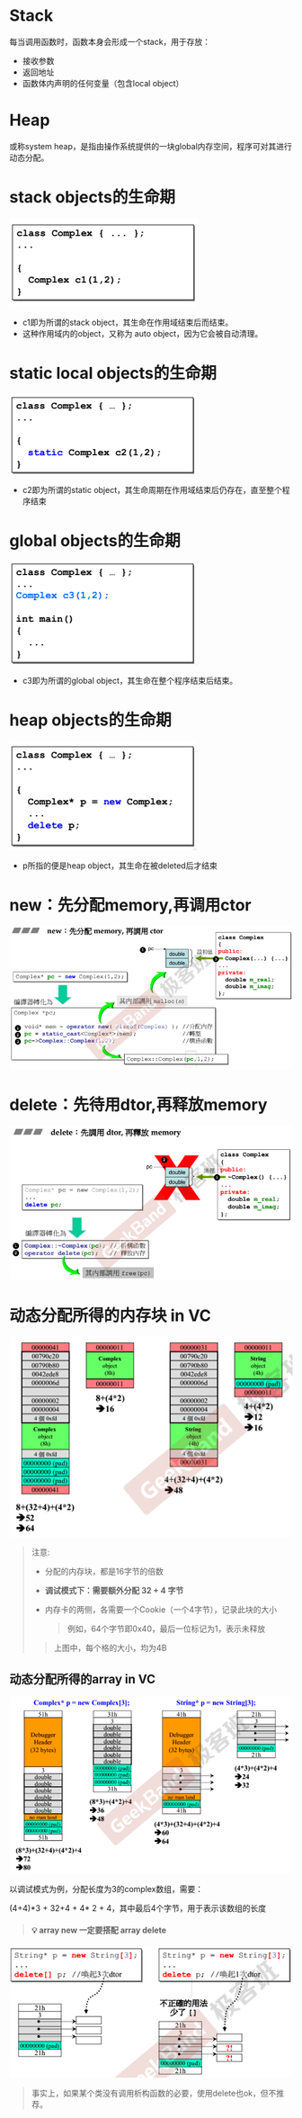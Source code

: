 # Stack

每当调用函数时，函数本身会形成一个stack，用于存放：

- 接收参数
- 返回地址
- 函数体内声明的任何变量（包含local object）



# Heap

或称system heap，是指由操作系统提供的一块global内存空间，程序可对其进行动态分配。



# stack objects的生命期

![image-20220707124210013](%E5%A0%86%E3%80%81%E6%A0%88%E4%B8%8E%E5%86%85%E5%AD%98%E7%AE%A1%E7%90%86.assets/image-20220707124210013.png)

- c1即为所谓的stack object，其生命在作用域结束后而结束。
- 这种作用域内的object，又称为 auto object，因为它会被自动清理。



# static local objects的生命期

![image-20220707124328116](%E5%A0%86%E3%80%81%E6%A0%88%E4%B8%8E%E5%86%85%E5%AD%98%E7%AE%A1%E7%90%86.assets/image-20220707124328116.png)

- c2即为所谓的static object，其生命周期在作用域结束后仍存在，直至整个程序结束



# global objects的生命期

![image-20220707124500301](%E5%A0%86%E3%80%81%E6%A0%88%E4%B8%8E%E5%86%85%E5%AD%98%E7%AE%A1%E7%90%86.assets/image-20220707124500301.png)

- c3即为所谓的global object，其生命在整个程序结束后结束。



# heap objects的生命期

![image-20220707124726125](%E5%A0%86%E3%80%81%E6%A0%88%E4%B8%8E%E5%86%85%E5%AD%98%E7%AE%A1%E7%90%86.assets/image-20220707124726125.png)

- p所指的便是heap object，其生命在被deleted后才结束



# new：先分配memory,再调用ctor

![image-20220707124942379](%E5%A0%86%E3%80%81%E6%A0%88%E4%B8%8E%E5%86%85%E5%AD%98%E7%AE%A1%E7%90%86.assets/image-20220707124942379.png)



# delete：先待用dtor,再释放memory

![image-20220707125011785](%E5%A0%86%E3%80%81%E6%A0%88%E4%B8%8E%E5%86%85%E5%AD%98%E7%AE%A1%E7%90%86.assets/image-20220707125011785.png)



# 动态分配所得的内存块 in VC

![image-20220707133448107](%E5%A0%86%E3%80%81%E6%A0%88%E4%B8%8E%E5%86%85%E5%AD%98%E7%AE%A1%E7%90%86.assets/image-20220707133448107.png)

> 注意:
>
> - 分配的内存块，都是16字节的倍数
>
> - **调试模式下：需要额外分配 32 + 4 字节**
>
> - 内存卡的两侧，各需要一个Cookie（一个4字节），记录此块的大小
>
>   > 例如，64个字节即0x40，最后一位标记为1，表示未释放
>
> > 上图中，每个格的大小，均为4B



## 动态分配所得的array in VC

![image-20220707133916850](%E5%A0%86%E3%80%81%E6%A0%88%E4%B8%8E%E5%86%85%E5%AD%98%E7%AE%A1%E7%90%86.assets/image-20220707133916850.png)

以调试模式为例，分配长度为3的complex数组，需要：

(4+4)\*3 + 32+4 + 4\* 2 + 4，其中最后4个字节，用于表示该数组的长度



> #### 💡 **array new 一定要搭配 array delete**

![image-20220707140127801](%E5%A0%86%E3%80%81%E6%A0%88%E4%B8%8E%E5%86%85%E5%AD%98%E7%AE%A1%E7%90%86.assets/image-20220707140127801.png)



> 事实上，如果某个类没有调用析构函数的必要，使用delete也ok，但不推荐。